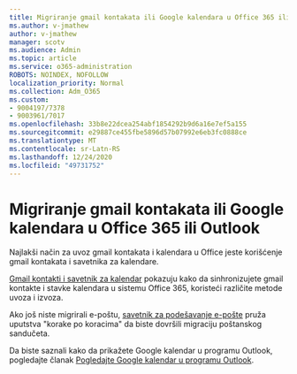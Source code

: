 ```yaml
---
title: Migriranje gmail kontakata ili Google kalendara u Office 365 ili Outlook
ms.author: v-jmathew
author: v-jmathew
manager: scotv
ms.audience: Admin
ms.topic: article
ms.service: o365-administration
ROBOTS: NOINDEX, NOFOLLOW
localization_priority: Normal
ms.collection: Adm_O365
ms.custom:
- 9004197/7378
- 9003961/7017
ms.openlocfilehash: 33b8e22dcea254abf1854292b9d6a16e7ef5a155
ms.sourcegitcommit: e29887ce455fbe5896d57b07992e6eb3fc0888ce
ms.translationtype: MT
ms.contentlocale: sr-Latn-RS
ms.lasthandoff: 12/24/2020
ms.locfileid: "49731752"
---
```

# <a name="migrate-gmail-contacts-or-google-calendars-to-office-365-or-outlook"></a>Migriranje gmail kontakata ili Google kalendara u Office 365 ili Outlook

Najlakši način za uvoz gmail kontakata i kalendara u Office jeste korišćenje gmail kontakata i savetnika za kalendare.

[Gmail kontakti i savetnik za kalendar](https://go.microsoft.com/fwlink/?linkid=2134386) pokazuju kako da sinhronizujete gmail kontakte i stavke kalendara u sistemu Office 365, koristeći različite metode uvoza i izvoza.

Ako još niste migrirali e-poštu, [savetnik za podešavanje e-pošte](https://go.microsoft.com/fwlink/?linkid=2133951) pruža uputstva "korake po koracima" da biste dovršili migraciju poštanskog sandučeta.

Da biste saznali kako da prikažete Google kalendar u programu Outlook, pogledajte članak [Pogledajte Google kalendar u programu Outlook](https://go.microsoft.com/fwlink/?linkid=2083939).
